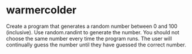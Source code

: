 # warmercolder
Create a program that generates a random number between 0 and 100 (inclusive). Use random.randint to generate the number. You should not choose the same number every time the program runs. The user will continually guess the number until they have guessed the correct number.
